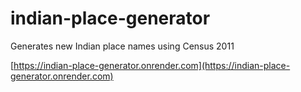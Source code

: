 # indian-place-generator
Generates new Indian place names using Census 2011


[https://indian-place-generator.onrender.com](https://indian-place-generator.onrender.com)
